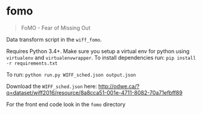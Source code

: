 # fomo

> FoMO - Fear of Missing Out

Data transform script in the `wiff_fomo`.

Requires Python 3.4+. Make sure you setup a virtual env for python using `virtualenv` and `virtualenvwrapper`. To install dependencies run: `pip install -r requirements.txt`

To run: `python run.py WIFF_sched.json output.json`

Download the `WIFF_sched.json` here: http://odwe.ca/?q=dataset/wiff2016/resource/8a8cca51-001e-4711-8082-70a71efbff89 

For the front end code look in the `fomo` directory
